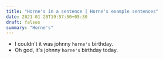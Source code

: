```yaml
---
title: "Horne's in a sentence | Horne's example sentences"
date: 2021-01-20T19:57:50+05:30
draft: falses
summary: "Horne's"
---
```

- I couldn't it was johnny `horne's` birthday.
- Oh god, it's johnny `horne's` birthday today.
                 
